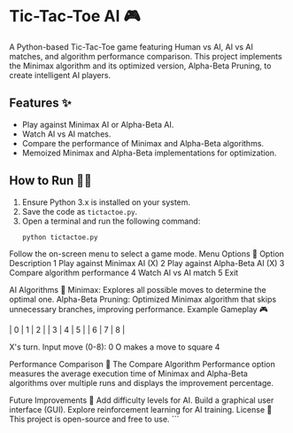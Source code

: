 # Tic-Tac-Toe AI 🎮

A Python-based Tic-Tac-Toe game featuring Human vs AI, AI vs AI matches, and algorithm performance comparison. This project implements the Minimax algorithm and its optimized version, Alpha-Beta Pruning, to create intelligent AI players.

## Features ✨

- Play against Minimax AI or Alpha-Beta AI.
- Watch AI vs AI matches.
- Compare the performance of Minimax and Alpha-Beta algorithms.
- Memoized Minimax and Alpha-Beta implementations for optimization.

## How to Run 🏃‍♂️

1. Ensure Python 3.x is installed on your system.
2. Save the code as `tictactoe.py`.
3. Open a terminal and run the following command:
   ```sh
   python tictactoe.py

Follow the on-screen menu to select a game mode.
Menu Options 📜
Option	Description
1	Play against Minimax AI (X)
2	Play against Alpha-Beta AI (X)
3	Compare algorithm performance
4	Watch AI vs AI match
5	Exit

AI Algorithms 🤖
Minimax: Explores all possible moves to determine the optimal one.
Alpha-Beta Pruning: Optimized Minimax algorithm that skips unnecessary branches, improving performance.
Example Gameplay 🎮

| 0 | 1 | 2 |
| 3 | 4 | 5 |
| 6 | 7 | 8 |

X's turn. Input move (0-8): 0
O makes a move to square 4

Performance Comparison 🚀
The Compare Algorithm Performance option measures the average execution time of Minimax and Alpha-Beta algorithms over multiple runs and displays the improvement percentage.

Future Improvements 🌟
Add difficulty levels for AI.
Build a graphical user interface (GUI).
Explore reinforcement learning for AI training.
License 📜
This project is open-source and free to use. ```